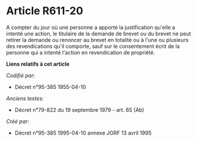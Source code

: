 # Article R611-20

A compter du jour où une personne a apporté la justification qu'elle a intenté une action, le titulaire de la demande de
brevet ou du brevet ne peut retirer la demande ou renoncer au brevet en totalité ou à l'une ou plusieurs des revendications
qu'il comporte, sauf sur le consentement écrit de la personne qui a intenté l'action en revendication de propriété.

**Liens relatifs à cet article**

_Codifié par_:

  - Décret n°95-385 1955-04-10

_Anciens textes_:

  - Décret n°79-822 du 19 septembre 1979 - art. 65 (Ab)

_Créé par_:

  - Décret n°95-385 1995-04-10 annexe JORF 13 avril 1995
